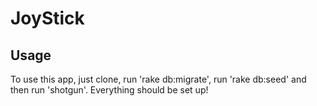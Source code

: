 # JoyStick
## Usage
To use this app, just clone, run 'rake db:migrate', run 'rake db:seed' and then run 'shotgun'. Everything should be set up!

